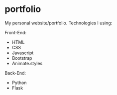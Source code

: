 # portfolio
My personal website/portfolio.
Technologies I using:

Front-End:
- HTML
- CSS
- Javascript
- Bootstrap
- Animate.styles
  
  
Back-End:
- Python
- Flask
